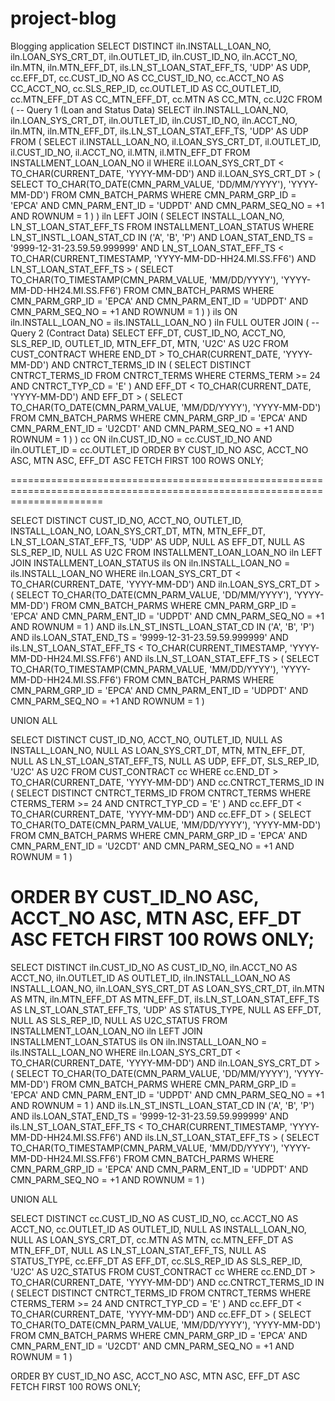 # project-blog
Blogging application
SELECT DISTINCT
    iln.INSTALL_LOAN_NO, 
    iln.LOAN_SYS_CRT_DT, 
    iln.OUTLET_ID, 
    iln.CUST_ID_NO, 
    iln.ACCT_NO, 
    iln.MTN, 
    iln.MTN_EFF_DT, 
    ils.LN_ST_LOAN_STAT_EFF_TS, 
    'UDP' AS UDP,
    cc.EFF_DT, 
    cc.CUST_ID_NO AS CC_CUST_ID_NO, 
    cc.ACCT_NO AS CC_ACCT_NO, 
    cc.SLS_REP_ID, 
    cc.OUTLET_ID AS CC_OUTLET_ID, 
    cc.MTN_EFF_DT AS CC_MTN_EFF_DT, 
    cc.MTN AS CC_MTN, 
    cc.U2C
FROM (
    -- Query 1 (Loan and Status Data)
    SELECT 
        iln.INSTALL_LOAN_NO, 
        iln.LOAN_SYS_CRT_DT, 
        iln.OUTLET_ID, 
        iln.CUST_ID_NO, 
        iln.ACCT_NO, 
        iln.MTN, 
        iln.MTN_EFF_DT, 
        ils.LN_ST_LOAN_STAT_EFF_TS, 
        'UDP' AS UDP 
    FROM (
        SELECT 
            il.INSTALL_LOAN_NO, 
            il.LOAN_SYS_CRT_DT, 
            il.OUTLET_ID, 
            il.CUST_ID_NO, 
            il.ACCT_NO, 
            il.MTN, 
            il.MTN_EFF_DT 
        FROM INSTALLMENT_LOAN_LOAN_NO il
        WHERE il.LOAN_SYS_CRT_DT < TO_CHAR(CURRENT_DATE, 'YYYY-MM-DD')
          AND il.LOAN_SYS_CRT_DT > (
              SELECT TO_CHAR(TO_DATE(CMN_PARM_VALUE, 'DD/MM/YYYY'), 'YYYY-MM-DD') 
              FROM CMN_BATCH_PARMS 
              WHERE CMN_PARM_GRP_ID = 'EPCA' 
                AND CMN_PARM_ENT_ID = 'UDPDT' 
                AND CMN_PARM_SEQ_NO = +1
                AND ROWNUM = 1
          )
    ) iln
    LEFT JOIN (
        SELECT 
            INSTALL_LOAN_NO, 
            LN_ST_LOAN_STAT_EFF_TS 
        FROM INSTALLMENT_LOAN_STATUS 
        WHERE LN_ST_INSTL_LOAN_STAT_CD IN ('A', 'B', 'P')
          AND LOAN_STAT_END_TS = '9999-12-31-23.59.59.999999'
          AND LN_ST_LOAN_STAT_EFF_TS < TO_CHAR(CURRENT_TIMESTAMP, 'YYYY-MM-DD-HH24.MI.SS.FF6')
          AND LN_ST_LOAN_STAT_EFF_TS > (
              SELECT TO_CHAR(TO_TIMESTAMP(CMN_PARM_VALUE, 'MM/DD/YYYY'), 'YYYY-MM-DD-HH24.MI.SS.FF6') 
              FROM CMN_BATCH_PARMS 
              WHERE CMN_PARM_GRP_ID = 'EPCA' 
                AND CMN_PARM_ENT_ID = 'UDPDT' 
                AND CMN_PARM_SEQ_NO = +1
                AND ROWNUM = 1
          )
    ) ils ON iln.INSTALL_LOAN_NO = ils.INSTALL_LOAN_NO
) iln
FULL OUTER JOIN (
    -- Query 2 (Contract Data)
    SELECT 
        EFF_DT, 
        CUST_ID_NO, 
        ACCT_NO, 
        SLS_REP_ID, 
        OUTLET_ID, 
        MTN_EFF_DT, 
        MTN, 
        'U2C' AS U2C 
    FROM CUST_CONTRACT 
    WHERE END_DT > TO_CHAR(CURRENT_DATE, 'YYYY-MM-DD')
      AND CNTRCT_TERMS_ID IN (
          SELECT DISTINCT CNTRCT_TERMS_ID 
          FROM CNTRCT_TERMS 
          WHERE CTERMS_TERM >= 24 
            AND CNTRCT_TYP_CD = 'E'
      )
      AND EFF_DT < TO_CHAR(CURRENT_DATE, 'YYYY-MM-DD')
      AND EFF_DT > (
          SELECT TO_CHAR(TO_DATE(CMN_PARM_VALUE, 'MM/DD/YYYY'), 'YYYY-MM-DD') 
          FROM CMN_BATCH_PARMS 
          WHERE CMN_PARM_GRP_ID = 'EPCA' 
            AND CMN_PARM_ENT_ID = 'U2CDT' 
            AND CMN_PARM_SEQ_NO = +1
            AND ROWNUM = 1
      )
) cc 
ON iln.CUST_ID_NO = cc.CUST_ID_NO 
   AND iln.OUTLET_ID = cc.OUTLET_ID
ORDER BY 
    CUST_ID_NO ASC, 
    ACCT_NO ASC, 
    MTN ASC, 
    EFF_DT ASC
FETCH FIRST 100 ROWS ONLY;

============================================================================================================================


SELECT DISTINCT 
    CUST_ID_NO, 
    ACCT_NO, 
    OUTLET_ID, 
    INSTALL_LOAN_NO, 
    LOAN_SYS_CRT_DT, 
    MTN, 
    MTN_EFF_DT, 
    LN_ST_LOAN_STAT_EFF_TS, 
    'UDP' AS UDP,
    NULL AS EFF_DT, 
    NULL AS SLS_REP_ID, 
    NULL AS U2C
FROM INSTALLMENT_LOAN_LOAN_NO iln
LEFT JOIN INSTALLMENT_LOAN_STATUS ils 
    ON iln.INSTALL_LOAN_NO = ils.INSTALL_LOAN_NO
WHERE iln.LOAN_SYS_CRT_DT < TO_CHAR(CURRENT_DATE, 'YYYY-MM-DD')
  AND iln.LOAN_SYS_CRT_DT > (
      SELECT TO_CHAR(TO_DATE(CMN_PARM_VALUE, 'DD/MM/YYYY'), 'YYYY-MM-DD')
      FROM CMN_BATCH_PARMS
      WHERE CMN_PARM_GRP_ID = 'EPCA' 
        AND CMN_PARM_ENT_ID = 'UDPDT'
        AND CMN_PARM_SEQ_NO = +1
        AND ROWNUM = 1
    )
  AND ils.LN_ST_INSTL_LOAN_STAT_CD IN ('A', 'B', 'P')
  AND ils.LOAN_STAT_END_TS = '9999-12-31-23.59.59.999999'
  AND ils.LN_ST_LOAN_STAT_EFF_TS < TO_CHAR(CURRENT_TIMESTAMP, 'YYYY-MM-DD-HH24.MI.SS.FF6')
  AND ils.LN_ST_LOAN_STAT_EFF_TS > (
      SELECT TO_CHAR(TO_TIMESTAMP(CMN_PARM_VALUE, 'MM/DD/YYYY'), 'YYYY-MM-DD-HH24.MI.SS.FF6')
      FROM CMN_BATCH_PARMS
      WHERE CMN_PARM_GRP_ID = 'EPCA'
        AND CMN_PARM_ENT_ID = 'UDPDT'
        AND CMN_PARM_SEQ_NO = +1
        AND ROWNUM = 1
    )

UNION ALL

SELECT DISTINCT 
    CUST_ID_NO, 
    ACCT_NO, 
    OUTLET_ID, 
    NULL AS INSTALL_LOAN_NO, 
    NULL AS LOAN_SYS_CRT_DT, 
    MTN, 
    MTN_EFF_DT, 
    NULL AS LN_ST_LOAN_STAT_EFF_TS, 
    NULL AS UDP,
    EFF_DT, 
    SLS_REP_ID, 
    'U2C' AS U2C
FROM CUST_CONTRACT cc
WHERE cc.END_DT > TO_CHAR(CURRENT_DATE, 'YYYY-MM-DD')
  AND cc.CNTRCT_TERMS_ID IN (
      SELECT DISTINCT CNTRCT_TERMS_ID
      FROM CNTRCT_TERMS
      WHERE CTERMS_TERM >= 24 
        AND CNTRCT_TYP_CD = 'E'
    )
  AND cc.EFF_DT < TO_CHAR(CURRENT_DATE, 'YYYY-MM-DD')
  AND cc.EFF_DT > (
      SELECT TO_CHAR(TO_DATE(CMN_PARM_VALUE, 'MM/DD/YYYY'), 'YYYY-MM-DD')
      FROM CMN_BATCH_PARMS
      WHERE CMN_PARM_GRP_ID = 'EPCA' 
        AND CMN_PARM_ENT_ID = 'U2CDT'
        AND CMN_PARM_SEQ_NO = +1
        AND ROWNUM = 1
    )

ORDER BY 
    CUST_ID_NO ASC, 
    ACCT_NO ASC, 
    MTN ASC, 
    EFF_DT ASC
FETCH FIRST 100 ROWS ONLY;
==============================================================================================================================================


SELECT DISTINCT 
    iln.CUST_ID_NO AS CUST_ID_NO, 
    iln.ACCT_NO AS ACCT_NO, 
    iln.OUTLET_ID AS OUTLET_ID, 
    iln.INSTALL_LOAN_NO AS INSTALL_LOAN_NO, 
    iln.LOAN_SYS_CRT_DT AS LOAN_SYS_CRT_DT, 
    iln.MTN AS MTN, 
    iln.MTN_EFF_DT AS MTN_EFF_DT, 
    ils.LN_ST_LOAN_STAT_EFF_TS AS LN_ST_LOAN_STAT_EFF_TS, 
    'UDP' AS STATUS_TYPE,
    NULL AS EFF_DT, 
    NULL AS SLS_REP_ID, 
    NULL AS U2C_STATUS
FROM INSTALLMENT_LOAN_LOAN_NO iln
LEFT JOIN INSTALLMENT_LOAN_STATUS ils 
    ON iln.INSTALL_LOAN_NO = ils.INSTALL_LOAN_NO
WHERE iln.LOAN_SYS_CRT_DT < TO_CHAR(CURRENT_DATE, 'YYYY-MM-DD')
  AND iln.LOAN_SYS_CRT_DT > (
      SELECT TO_CHAR(TO_DATE(CMN_PARM_VALUE, 'DD/MM/YYYY'), 'YYYY-MM-DD')
      FROM CMN_BATCH_PARMS
      WHERE CMN_PARM_GRP_ID = 'EPCA' 
        AND CMN_PARM_ENT_ID = 'UDPDT'
        AND CMN_PARM_SEQ_NO = +1
        AND ROWNUM = 1
    )
  AND ils.LN_ST_INSTL_LOAN_STAT_CD IN ('A', 'B', 'P')
  AND ils.LOAN_STAT_END_TS = '9999-12-31-23.59.59.999999'
  AND ils.LN_ST_LOAN_STAT_EFF_TS < TO_CHAR(CURRENT_TIMESTAMP, 'YYYY-MM-DD-HH24.MI.SS.FF6')
  AND ils.LN_ST_LOAN_STAT_EFF_TS > (
      SELECT TO_CHAR(TO_TIMESTAMP(CMN_PARM_VALUE, 'MM/DD/YYYY'), 'YYYY-MM-DD-HH24.MI.SS.FF6')
      FROM CMN_BATCH_PARMS
      WHERE CMN_PARM_GRP_ID = 'EPCA'
        AND CMN_PARM_ENT_ID = 'UDPDT'
        AND CMN_PARM_SEQ_NO = +1
        AND ROWNUM = 1
    )

UNION ALL

SELECT DISTINCT 
    cc.CUST_ID_NO AS CUST_ID_NO, 
    cc.ACCT_NO AS ACCT_NO, 
    cc.OUTLET_ID AS OUTLET_ID, 
    NULL AS INSTALL_LOAN_NO, 
    NULL AS LOAN_SYS_CRT_DT, 
    cc.MTN AS MTN, 
    cc.MTN_EFF_DT AS MTN_EFF_DT, 
    NULL AS LN_ST_LOAN_STAT_EFF_TS, 
    NULL AS STATUS_TYPE,
    cc.EFF_DT AS EFF_DT, 
    cc.SLS_REP_ID AS SLS_REP_ID, 
    'U2C' AS U2C_STATUS
FROM CUST_CONTRACT cc
WHERE cc.END_DT > TO_CHAR(CURRENT_DATE, 'YYYY-MM-DD')
  AND cc.CNTRCT_TERMS_ID IN (
      SELECT DISTINCT CNTRCT_TERMS_ID
      FROM CNTRCT_TERMS
      WHERE CTERMS_TERM >= 24 
        AND CNTRCT_TYP_CD = 'E'
    )
  AND cc.EFF_DT < TO_CHAR(CURRENT_DATE, 'YYYY-MM-DD')
  AND cc.EFF_DT > (
      SELECT TO_CHAR(TO_DATE(CMN_PARM_VALUE, 'MM/DD/YYYY'), 'YYYY-MM-DD')
      FROM CMN_BATCH_PARMS
      WHERE CMN_PARM_GRP_ID = 'EPCA' 
        AND CMN_PARM_ENT_ID = 'U2CDT'
        AND CMN_PARM_SEQ_NO = +1
        AND ROWNUM = 1
    )

ORDER BY 
    CUST_ID_NO ASC, 
    ACCT_NO ASC, 
    MTN ASC, 
    EFF_DT ASC
FETCH FIRST 100 ROWS ONLY;

